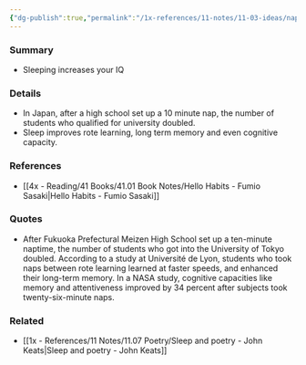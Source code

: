 ```yaml
---
{"dg-publish":true,"permalink":"/1x-references/11-notes/11-03-ideas/naptime-makes-you-smarter/","title":"Naptime makes you smarter","dgShowBacklinks":false}
---
```



### Summary
- Sleeping increases your IQ

### Details
- In Japan, after a high school set up a 10 minute nap, the number of students who qualified for university doubled. 
- Sleep improves rote learning, long term memory and even cognitive capacity.

### References
- [[4x - Reading/41 Books/41.01 Book Notes/Hello Habits - Fumio Sasaki\|Hello Habits - Fumio Sasaki]]

### Quotes
- After Fukuoka Prefectural Meizen High School set up a ten-minute naptime, the number of students who got into the University of Tokyo doubled. According to a study at Université de Lyon, students who took naps between rote learning learned at faster speeds, and enhanced their long-term memory. In a NASA study, cognitive capacities like memory and attentiveness improved by 34 percent after subjects took twenty-six-minute naps.

### Related
- [[1x - References/11 Notes/11.07 Poetry/Sleep and poetry - John Keats\|Sleep and poetry - John Keats]]